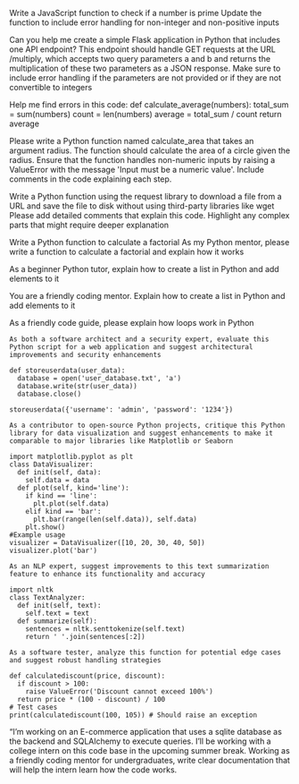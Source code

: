 Write a JavaScript function to check if a number is prime
  Update the function to include error handling for non-integer and non-positive inputs

Can you help me create a simple Flask application in Python that includes one API endpoint? This endpoint should handle GET requests at the URL /multiply, which accepts two query parameters a and b and returns the multiplication of these two parameters as a JSON response. Make sure to include error handling if the parameters are not provided or if they are not convertible to integers

Help me find errors in this code: def calculate_average(numbers): total_sum = sum(numbers) count = len(numbers) average = total_sum / count return average

Please write a Python function named calculate_area that takes an argument radius. The function should calculate the area of a circle given the radius. Ensure that the function handles non-numeric inputs by raising a ValueError with the message 'Input must be a numeric value'. Include comments in the code explaining each step.

Write a Python function using the request library to download a file from a URL and save the file to disk without using third-party libraries like wget
  Please add detailed comments that explain this code. Highlight any complex parts that might require deeper explanation

Write a Python function to calculate a factorial
  As my Python mentor, please write a function to calculate a factorial and explain how it works

As a beginner Python tutor, explain how to create a list in Python and add elements to it

You are a friendly coding mentor. Explain how to create a list in Python and add elements to it

As a friendly code guide, please explain how loops work in Python


```
As both a software architect and a security expert, evaluate this Python script for a web application and suggest architectural improvements and security enhancements

def storeuserdata(user_data):
  database = open('user_database.txt', 'a')
  database.write(str(user_data))
  database.close()
  
storeuserdata({'username': 'admin', 'password': '1234'})

```

```
As a contributor to open-source Python projects, critique this Python library for data visualization and suggest enhancements to make it comparable to major libraries like Matplotlib or Seaborn

import matplotlib.pyplot as plt
class DataVisualizer:
  def init(self, data):
    self.data = data
  def plot(self, kind='line'):
    if kind == 'line':
      plt.plot(self.data)
    elif kind == 'bar':
      plt.bar(range(len(self.data)), self.data)
    plt.show()
#Example usage
visualizer = DataVisualizer([10, 20, 30, 40, 50])
visualizer.plot('bar')
```

```
As an NLP expert, suggest improvements to this text summarization feature to enhance its functionality and accuracy

import nltk
class TextAnalyzer:
  def init(self, text):
    self.text = text
  def summarize(self):
    sentences = nltk.senttokenize(self.text)
    return ' '.join(sentences[:2])
```

```
As a software tester, analyze this function for potential edge cases and suggest robust handling strategies

def calculatediscount(price, discount):
  if discount > 100:
    raise ValueError('Discount cannot exceed 100%')
  return price * (100 - discount) / 100
# Test cases
print(calculatediscount(100, 105)) # Should raise an exception
```

“I’m working on an E-commerce application that uses a sqlite database as the backend and SQLAlchemy to execute queries. I’ll be working with a college intern on this code base in the upcoming summer break. Working as a friendly coding mentor for undergraduates, write clear documentation that will help the intern learn how the code works.
